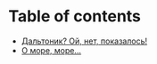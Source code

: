 # Table of contents

* [Дальтоник? Ой, нет, показалось!](README.md)
* [О море, море...](o-more-more....md)
